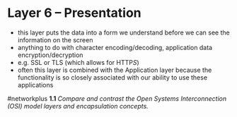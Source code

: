 # Layer 6 – Presentation

- this layer puts the data into a form we understand before we can see the information on the screen
- anything to do with character encoding/decoding, application data encryption/decryption
- e.g. SSL or TLS (which allows for HTTP*S*)
- often this layer is combined with the Application layer because the functionality is so closely associated with our ability to use these applications

#networkplus **1.1** *Compare and contrast the Open Systems Interconnection (OSI) model layers and encapsulation concepts.*
